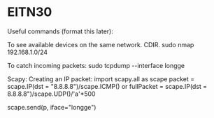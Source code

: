 # EITN30
Useful commands (format this later):

To see available devices on the same network. CDIR. 
sudo  nmap  192.168.1.0/24

To catch incoming packets:
sudo tcpdump --interface longge

Scapy:
Creating an IP packet:
import scapy.all as scape
packet = scape.IP(dst = "8.8.8.8")/scape.ICMP()
or
fullPacket = scape.IP(dst = 8.8.8.8")/scape.UDP()/'a'*500

scape.send(p, iface="longge")
